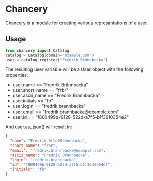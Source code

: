 # Chancery
Chancery is a module for creating various represantations of a user.

## Usage
```python
from chancery import Catalog
catalog = Catalog(domain="example.com")
user = catalog.register("Fredrik Brännbacka")
```

The resulting user variable will be a User object with the following properties:
- user.name == "Fredrik Brännbacka"
- user.short_name == "frbr"
- user.ascii_name == "Fredrik Brannbacka"
- user.initials == "fb"
- user.login == "fredrik.brannbacka"
- user.email == "fredrik.brannbacka@example.com"
- user.id == "f800499b-9128-522d-a7f5-b1f3610354e2"

And user.as_json() will result in:

```json
{
  "name": "Fredrik Br\u00e4nnbacka", 
  "short_name": "frbr", 
  "email": "fredrik.brannbacka@example.com", 
  "ascii_name": "Fredrik Brannbacka", 
  "login": "fredrik.brannbacka", 
  "id": "f800499b-9128-522d-a7f5-b1f3610354e2", 
  "initials": "fb"
}
```
